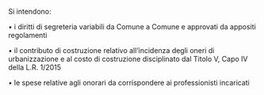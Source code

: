 Si intendono:

•	i diritti di segreteria variabili da Comune a Comune e approvati da appositi regolamenti

•	il contributo di costruzione relativo all’incidenza degli oneri di urbanizzazione e al costo di costruzione disciplinato dal Titolo V, Capo IV della L.R. 1/2015

•	le spese relative agli onorari da corrispondere ai professionisti incaricati
